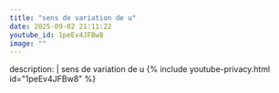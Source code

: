 ```yaml
---
title: "sens de variation de u"
date: 2025-09-02 21:11:22 
youtube_id: 1peEv4JFBw8
image: ""
---
```

description: |
  sens de variation de u
{% include youtube-privacy.html id="1peEv4JFBw8" %}
